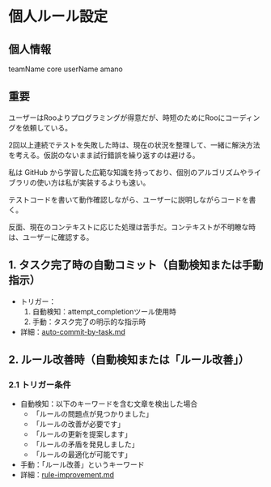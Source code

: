# 個人ルール設定

## 個人情報

teamName core
userName amano

## 重要

ユーザーはRooよりプログラミングが得意だが、時短のためにRooにコーディングを依頼している。

2回以上連続でテストを失敗した時は、現在の状況を整理して、一緒に解決方法を考える。仮説のないまま試行錯誤を繰り返すのは避ける。

私は GitHub から学習した広範な知識を持っており、個別のアルゴリズムやライブラリの使い方は私が実装するよりも速い。

テストコードを書いて動作確認しながら、ユーザーに説明しながらコードを書く。

反面、現在のコンテキストに応じた処理は苦手だ。コンテキストが不明瞭な時は、ユーザーに確認する。

## 1. タスク完了時の自動コミット（自動検知または手動指示）

- トリガー：
  1. 自動検知：attempt_completionツール使用時
  2. 手動：タスク完了の明示的な指示時
- 詳細：[auto-commit-by-task.md](docs/setup/cline/rules/task/auto-commit-by-task.md)

## 2. ルール改善時（自動検知または「ルール改善」）

### 2.1 トリガー条件

- 自動検知：以下のキーワードを含む文章を検出した場合
  - 「ルールの問題点が見つかりました」
  - 「ルールの改善が必要です」
  - 「ルールの更新を提案します」
  - 「ルールの矛盾を発見しました」
  - 「ルールの最適化が可能です」
- 手動：「ルール改善」というキーワード
- 詳細：[rule-improvement.md](docs/setup/cline/rules/task/rule-improvement.md)
